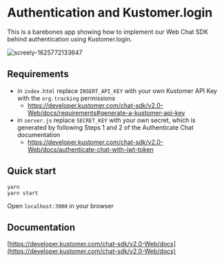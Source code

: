 # Authentication and Kustomer.login

This is a barebones app showing how to implement our Web Chat SDK behind authentication using Kustomer.login.

![screely-1625772133647](https://user-images.githubusercontent.com/14043427/124979176-b8347700-e000-11eb-91c7-b0c78095c1cd.png)


## Requirements

- in `index.html` replace `INSERT_API_KEY` with your own Kustomer API Key with the `org.tracking` permissions
  - https://developer.kustomer.com/chat-sdk/v2.0-Web/docs/requirements#generate-a-kustomer-api-key
- in `server.js` replace `SECRET_KEY` with your own secret, which is generated by following Steps 1 and 2 of the Authenticate Chat documentation
  - https://developer.kustomer.com/chat-sdk/v2.0-Web/docs/authenticate-chat-with-jwt-token

## Quick start

```
yarn
yarn start
```

Open `localhost:3000` in your browser

## Documentation

[https://developer.kustomer.com/chat-sdk/v2.0-Web/docs](https://developer.kustomer.com/chat-sdk/v2.0-Web/docs)
